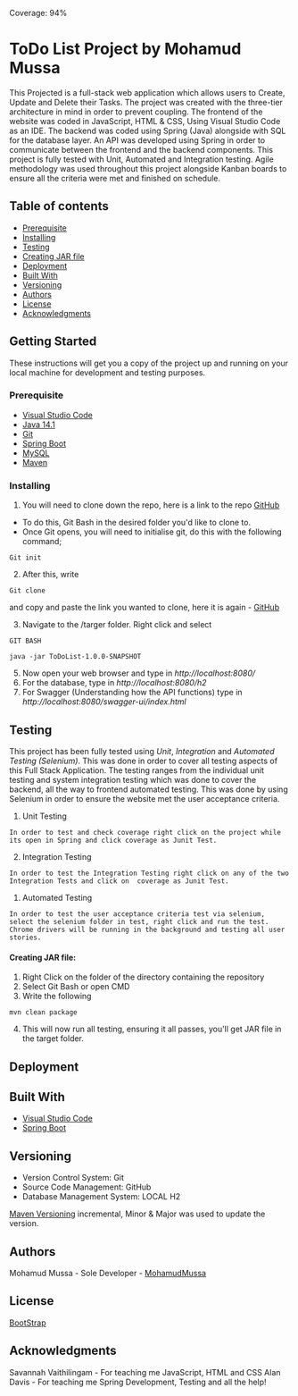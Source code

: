 Coverage: 94% 
	

# ToDo List Project by Mohamud Mussa

This Projected is a full-stack web application which allows users to Create, Update and Delete their Tasks. The project was created with the three-tier architecture in mind in order to prevent coupling. The frontend of the website was coded in JavaScript, HTML & CSS, Using Visual Studio Code as an IDE. The backend was coded using Spring (Java) alongside with SQL for the database layer. An API was developed using Spring in order to communicate between the frontend and the backend components. This project is fully tested with Unit, Automated and Integration testing. Agile methodology was used throughout this project alongside Kanban boards to ensure all the criteria were met and finished on schedule. 


## Table of contents
* [Prerequisite](#Prerequisite)
* [Installing](#Installing)
* [Testing](#Testing)
* [Creating JAR file](#Creating_JAR_file)
* [Deployment](#Deployment)
* [Built With](#Built_With)
* [Versioning](#Versioning)
* [Authors](#Authors)
* [License](#License)
* [Acknowledgments](#Acknowledgments)



## Getting Started

These instructions will get you a copy of the project up and running on your local machine for development and testing purposes.


### Prerequisite
* [Visual Studio Code](https://code.visualstudio.com/download)
* [Java 14.1](https://www.eclipse.org/downloads/)
* [Git](https://git-scm.com/downloads)
* [Spring Boot](https://spring.io/guides/gs/spring-boot/)
* [MySQL](https://www.mysql.com/downloads/)
* [Maven](http://maven.apache.org/download.cgi)


### Installing

1. You will need to clone down the repo, here is a link to the repo [GitHub](https://github.com/MohamudMussa/ToDoList-Project)
* To do this, Git Bash in the desired folder you'd like to clone to.
* Once Git opens, you will need to initialise git, do this with the following command;
```
Git init
```
2. After this, write 
```
Git clone
```
and copy and paste the link you wanted to clone, here it is again - [GitHub](https://github.com/MohamudMussa/ToDoList-Project)

3. Navigate to the /targer folder. Right click and select

```
GIT BASH 	
```
```
java -jar ToDoList-1.0.0-SNAPSHOT
```

5. Now open your web browser and type in *http://localhost:8080/*  
6. For the database, type in *http://localhost:8080/h2*
7. For Swagger (Understanding how the API functions) type in *http://localhost:8080/swagger-ui/index.html*


## Testing

This project has been fully tested using *Unit*, *Integration* and *Automated Testing (Selenium)*. This was done in order to cover all testing aspects of this Full Stack Application. The testing ranges from the individual unit testing and system integration testing which was done to cover the backend, all the way to frontend automated testing. This was done by using Selenium in order to ensure the website met the user acceptance criteria.

1. Unit Testing
```
In order to test and check coverage right click on the project while its open in Spring and click coverage as Junit Test.

```
2. Integration Testing
```
In order to test the Integration Testing right click on any of the two Integration Tests and click on  coverage as Junit Test.

```
1. Automated Testing
```
In order to test the user acceptance criteria test via selenium, select the selenium folder in test, right click and run the test. Chrome drivers will be running in the background and testing all user stories.

```


#### Creating JAR file:


1. Right Click on the folder of the directory containing the repository
2. Select Git Bash or open CMD
3. Write the following

```
mvn clean package
```

4. This will now run all testing, ensuring it all passes, you'll get JAR file in the target folder.

## Deployment


## Built With

* [Visual Studio Code](https://code.visualstudio.com/download)
* [Spring Boot](https://spring.io/guides/gs/spring-boot/)

## Versioning

* Version Control System: Git
* Source Code Management: GitHub
* Database Management System: LOCAL H2

[Maven Versioning](http://maven.apache.org/download.cgi)  incremental, Minor & Major was used to update the version.


## Authors

Mohamud Mussa - Sole Developer - [MohamudMussa](https://github.com/MohamudMussa)

## License

[BootStrap](https://github.com/twbs/bootstrap/blob/v4.0.0/LICENSE)


## Acknowledgments
Savannah Vaithilingam - For teaching me JavaScript, HTML and CSS
Alan Davis - For teaching me Spring Development, Testing and all the help!


